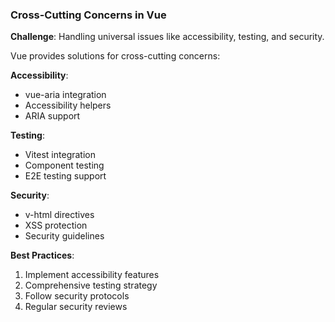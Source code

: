 ### Cross-Cutting Concerns in Vue

**Challenge**: Handling universal issues like accessibility, testing, and security.

Vue provides solutions for cross-cutting concerns:

**Accessibility**:
- vue-aria integration
- Accessibility helpers
- ARIA support

**Testing**:
- Vitest integration
- Component testing
- E2E testing support

**Security**:
- v-html directives
- XSS protection
- Security guidelines

**Best Practices**:
1. Implement accessibility features
2. Comprehensive testing strategy
3. Follow security protocols
4. Regular security reviews
